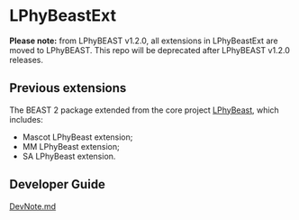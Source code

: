 # LPhyBeastExt

**Please note:** from LPhyBEAST v1.2.0, all extensions in LPhyBeastExt are moved to LPhyBEAST. 
This repo will be deprecated after LPhyBEAST v1.2.0 releases.

## Previous extensions

The BEAST 2 package extended from the core project [LPhyBeast](https://github.com/LinguaPhylo/LPhyBeast), which includes:

- Mascot LPhyBeast extension;
- MM LPhyBeast extension;
- SA LPhyBeast extension.

## Developer Guide

[DevNote.md](DevNote.md)
